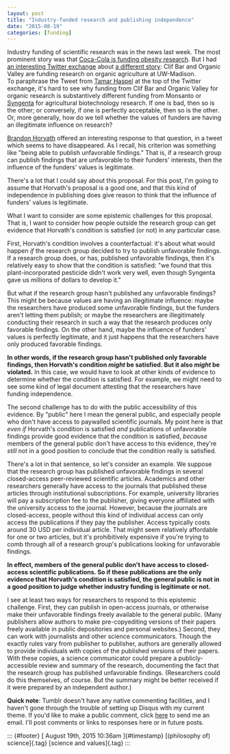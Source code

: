 ```yaml
---
layout: post
title: "Industry-funded research and publishing independence"
date: "2015-08-19"
categories: [funding]
---
```



Industry funding of scientific research was in the news last week. The most prominent story was that [Coca-Cola is funding obesity research](http://well.blogs.nytimes.com/2015/08/09/coca-cola-funds-scientists-who-shift-blame-for-obesity-away-from-bad-diets/). But I had [an interesting Twitter exchange](https://twitter.com/UTTurfPath/status/630853706238545920) about [a different story](http://news.cals.wisc.edu/2015/06/24/clif-bar-and-organic-valley-establish-2m-uw-madison-endowed-chair-to-support-organic-agriculture/): Clif Bar and Organic Valley are funding research on organic agriculture at UW-Madison.\
To paraphrase the Tweet from [Tamar Haspel](http://www.washingtonpost.com/pb/unearthed/) at the top of the Twitter exchange, it's hard to see why funding from Clif Bar and Organic Valley for organic research is substantively different funding from Monsanto or [Syngenta](http://www.highereducation.org/crosstalk/ct1099/news1099-berkeley.shtml) for agricultural biotechnology research. If one is bad, then so is the other; or conversely, if one is perfectly acceptable, then so is the other. Or, more generally, how do we tell whether the values of funders are having an illegitimate influence on research?

[Brandon Horvath](http://plantsciences.utk.edu/horvath.htm) offered an interesting response to that question, in a tweet which seems to have disappeared. As I recall, his criterion was something like "being able to publish unfavorable findings." That is, if a research group can publish findings that are unfavorable to their funders' interests, then the influence of the funders' values is legitimate.

There's a lot that I could say about this proposal. For this post, I'm going to assume that Horvath's proposal is a good one, and that this kind of independence in publishing does give reason to think that the influence of funders' values is legitimate.

What I want to consider are some epistemic challenges for this proposal. That is, I want to consider how people outside the research group can get evidence that Horvath's condition is satisfied (or not) in any particular case.

First, Horvath's condition involves a counterfactual: it's about what would happen *if* the research group decided to try to publish unfavorable findings. If a research group does, or has, published unfavorable findings, then it's relatively easy to show that the condition is satisfied: "we found that this plant-incorporated pesticide didn't work very well, even though Syngenta gave us millions of dollars to develop it."

But what if the research group hasn't published any unfavorable findings? This might be because values are having an illegitimate influence: maybe the researchers have produced some unfavorable findings, but the funders aren't letting them publish; or maybe the researchers are illegitimately conducting their research in such a way that the research produces only favorable findings. On the other hand, maybe the influence of funders' values is perfectly legitimate, and it just happens that the researchers have only produced favorable findings.

**In other words, if the research group hasn't published only favorable findings, then Horvath's condition *might* be satisfied. But it also *might* be violated.** In this case, we would have to look at other kinds of evidence to determine whether the condition is satisfied. For example, we might need to see some kind of legal document attesting that the researchers have funding independence.

The second challenge has to do with the public accessibility of this evidence. By "public" here I mean the general public, and especially people who don't have access to paywalled scientific journals. My point here is that *even if* Horvath's condition is satisfied *and* publications of unfavorable findings provide good evidence that the condition is satisfied, *because* members of the general public don't have access to this evidence, they're *still* not in a good position to conclude that the condition really is satisfied.

There's a lot in that sentence, so let's consider an example. We suppose that the research group has published unfavorable findings in several closed-access peer-reviewed scientific articles. Academics and other researchers generally have access to the journals that published these articles through institutional subscriptions. For example, university libraries will pay a subscription fee to the publisher, giving everyone affiliated with the university access to the journal. However, because the journals are closed-access, people without this kind of individual access can only access the publications if they pay the publisher. Access typically costs around 30 USD per individual article. That might seem relatively affordable for one or two articles, but it's prohibitively expensive if you're trying to comb through all of a research group's publications looking for unfavorable findings.

**In effect, members of the general public don't have access to closed-access scientific publications. So if these publications are the only evidence that Horvath's condition is satisfied, the general public is not in a good position to judge whether industry funding is legitimate or not.**

I see at least two ways for researchers to respond to this epistemic challenge. First, they can publish in open-access journals, or otherwise make their unfavorable findings freely available to the general public. (Many publishers allow authors to make pre-copyediting versions of their papers freely available in public depositories and personal websites.) Second, they can work with journalists and other science communicators. Though the exactly rules vary from publisher to publisher, authors are generally allowed to provide individuals with copies of the published versions of their papers. With these copies, a science communicator could prepare a publicly-accessible review and summary of the research, documenting the fact that the research group has published unfavorable findings. (Researchers could do this themselves, of course. But the summary might be better received if it were prepared by an independent author.)

**Quick note**: Tumblr doesn't have any native commenting facilities, and I haven't gone through the trouble of setting up Disqus with my current theme. If you'd like to make a public comment, click [here](mailto:hicks.daniel.j@gmail.com) to send me an email. I'll post comments or links to responses here or in future posts.

::: {#footer}
[ August 19th, 2015 10:36am ]{#timestamp} [(philosophy of) science]{.tag} [science and values]{.tag}
:::





